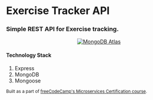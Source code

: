 # Exercise Tracker API

### Simple REST API for Exercise tracking.

<span align="center">

[![MongoDB Atlas](https://img.shields.io/badge/Database-MongoDB%20Atlas-brightgreen?style=for-the-badge&logo=mongodb&color=14aa50)](https://www.mongodb.com/cloud/atlas)

</span>

#### Technology Stack
1. Express
2. MongoDB
3. Mongoose

<small>

Built as a part of [freeCodeCamp's Microservices Certification course](https://www.freecodecamp.org/learn/apis-and-microservices/managing-packages-with-npm/).

</small>